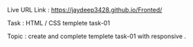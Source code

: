 Live URL Link : https://jaydeep3428.github.io/Fronted/

Task : HTML / CSS templete task-01

Topic : create and complete templete task-01 with responsive .